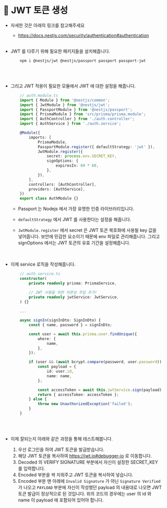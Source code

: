 # 🔔 JWT 토큰 생성

- 자세한 것은 아래의 링크를 참고해주세요

    - https://docs.nestjs.com/security/authentication#authentication
    <br/><br/>

- JWT 를 다루기 위해 필요한 패키지들을 설치해줍니다.
    ```
        npm i @nestjs/jwt @nestjs/passport passport passport-jwt
    ```
    <br/><br/>

- 그리고 JWT 적용이 필요한 모듈에서 JWT 에 대한 설정을 해줍니다.
    ```ts
        // auth.module.ts
        import { Module } from '@nestjs/common';
        import { JwtModule } from '@nestjs/jwt';
        import { PassportModule } from '@nestjs/passport';
        import { PrismaModule } from 'src/prisma/prisma.module';
        import { AuthController } from './auth.controller';
        import { AuthService } from './auth.service';

        @Module({
            imports: [
                PrismaModule,
                PassportModule.register({ defaultStrategy: 'jwt' }),
                JwtModule.register({
                    secret: process.env.SECRET_KEY,
                    signOptions: {
                        expiresIn: 60 * 60,
                    },
                }),
            ],
            controllers: [AuthController],
            providers: [AuthService],
        })
        export class AuthModule {}
    ```
    - Passport 는 Nodejs 에서 가장 유명한 인증 라이브러리입니다.

    - `defaultStrategy` 에서 JWT 를 사용한다는 설정을 해줍니다. 

    - `JwtModule.register` 에서 secret 은 JWT 토큰 복호화에 사용될 key 값을 넣어줍니다. 보안에 민감한 요소이기 때문에 env 파일로 관리해줍니다. 그리고 signOptions 에서는 JWT 토큰의 유효 기간을 설정해줍니다. <br/><br/><br/>

- 이제 service 로직을 작성해줍니다.
    ```ts
        // auth.service.ts
        constructor(
            private readonly prisma: PrismaService,

            // JWT 사용을 위한 의존성 주입 추가!
            private readonly jwtService: JwtService,
        ) {}
        
        ...

        async signIn(signInDto: SignInDto) {
            const { name, password } = signInDto;

            const user = await this.prisma.user.findUnique({
                where: {
                    name,
                },
            });

            if (user && (await bcrypt.compare(password, user.password))) {
                const payload = {
                    id: user.id,
                    name: name,
                };

                const accessToken = await this.jwtService.sign(payload);
                return { accessToken: accessToken };
            } else {
                throw new UnauthorizedException('failed');
            }
        }
    ```
    <br/><br/>

- 이제 잘되는지 아래와 같은 과정을 통해 테스트해봅니다.

    1. 우선 로그인을 하여 JWT 토큰을 발급받습니다.
    2. 해당 JWT 토큰을 복사하여 https://jwt.io#debugger-io 로 이동합니다.
    3. Decoded 의 VERIFY SIGNATURE 부분에서 자신이 설정한 SECRET_KEY 를 입력합니다.
    4. Encoded 부분을 싹 지워주고 JWT 토큰을 복사하여 넣습니다.
    5. Encoded 부분 맨 아래에 `Invalid Signature` 가 아닌 `Signature Verified` 가 나오고 `PAYLOAD` 부분에 자신이 작성했던 payload 의 내용대로 나오면 JWT 토큰 발급이 정상적으로 된 것입니다. 위의 코드의 경우에는 user 의 id 와 name 이 payload 에 포함되어 있어야 합니다.